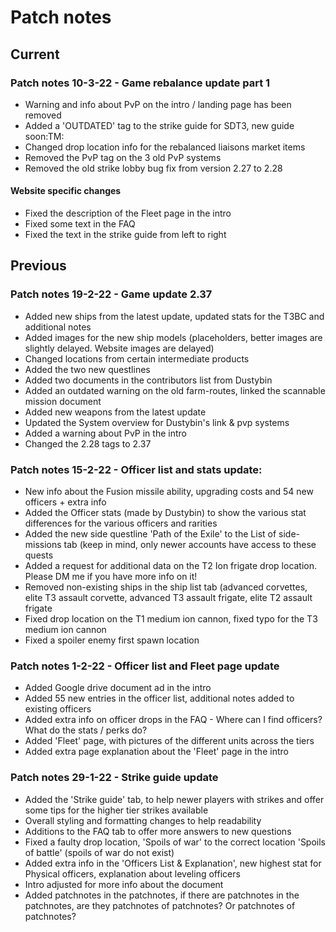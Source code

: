 # Patch notes

## Current

### Patch notes 10-3-22 - Game rebalance update part 1
- Warning and info about PvP on the intro / landing page has been removed
- Added a 'OUTDATED' tag to the strike guide for SDT3, new guide soon:TM:
- Changed drop location info for the rebalanced liaisons market items
- Removed the PvP tag on the 3 old PvP systems
- Removed the old strike lobby bug fix from version 2.27 to 2.28
#### Website specific changes
- Fixed the description of the Fleet page in the intro
- Fixed some text in the FAQ
- Fixed the text in the strike guide from left to right


## Previous

### Patch notes 19-2-22 - Game update 2.37
- Added new ships from the latest update, updated stats for the T3BC and additional notes
- Added images for the new ship models (placeholders, better images are slightly delayed. Website images are delayed)
- Changed locations from certain intermediate products
- Added the two new questlines
- Added two documents in the contributors list from Dustybin
- Added an outdated warning on the old farm-routes, linked the scannable mission document
- Added new weapons from the latest update
- Updated the System overview for Dustybin's link & pvp systems
- Added a warning about PvP in the intro
- Changed the 2.28 tags to 2.37


### Patch notes 15-2-22 - Officer list and stats update:
- New info about the Fusion missile ability, upgrading costs and 54 new officers + extra info
- Added the Officer stats (made by Dustybin) to show the various stat differences for the various officers and rarities
- Added the new side questline 'Path of the Exile' to the List of side-missions tab (keep in mind, only newer accounts have access to these quests
- Added a request for additional data on the T2 Ion frigate drop location. Please DM me if you have more info on it!
- Removed non-existing ships in the ship list tab (advanced corvettes, elite T3 assault corvette, advanced T3 assault frigate, elite T2 assault frigate
- Fixed drop location on the T1 medium ion cannon, fixed typo for the T3 medium ion cannon
- Fixed a spoiler enemy first spawn location


### Patch notes 1-2-22 - Officer list and Fleet page update
- Added Google drive document ad in the intro
- Added 55 new entries in the officer list, additional notes added to existing officers
- Added extra info on officer drops in the FAQ - Where can I find officers? What do the stats / perks do?
- Added 'Fleet' page, with pictures of the different units across the tiers
- Added extra page explanation about the 'Fleet' page in the intro


### Patch notes 29-1-22 - Strike guide update
- Added the 'Strike guide' tab, to help newer players with strikes and offer some tips for the higher tier strikes available
- Overall styling and formatting changes to help readability
- Additions to the FAQ tab to offer more answers to new questions
- Fixed a faulty drop location, 'Spoils of war' to the correct location 'Spoils of battle' (spoils of war do not exist)
- Added extra info in the 'Officers List & Explanation', new highest stat for Physical officers, explanation about leveling officers
- Intro adjusted for more info about the document
- Added patchnotes in the patchnotes, if there are patchnotes in the patchnotes, are they patchnotes of patchnotes? Or patchnotes of patchnotes?
